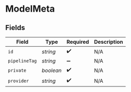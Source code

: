 # ModelMeta


## Fields

| Field              | Type               | Required           | Description        |
| ------------------ | ------------------ | ------------------ | ------------------ |
| `id`               | *string*           | :heavy_check_mark: | N/A                |
| `pipelineTag`      | *string*           | :heavy_minus_sign: | N/A                |
| `private`          | *boolean*          | :heavy_check_mark: | N/A                |
| `provider`         | *string*           | :heavy_check_mark: | N/A                |